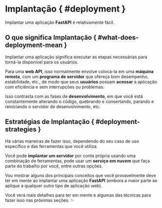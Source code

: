 # Implantação { #deployment }

Implantar uma aplicação **FastAPI** é relativamente fácil.

## O que significa Implantação { #what-does-deployment-mean }

Implantar uma aplicação significa executar as etapas necessárias para torná-la disponível para os usuários.

Para uma **web API**, isso normalmente envolve colocá-la em uma **máquina remota**, com um **programa de servidor** que ofereça bom desempenho, estabilidade, etc., de modo que seus **usuários** possam **acessar** a aplicação com eficiência e sem interrupções ou problemas.

Isso contrasta com as fases de **desenvolvimento**, em que você está constantemente alterando o código, quebrando e consertando, parando e reiniciando o servidor de desenvolvimento, etc.

## Estratégias de Implantação { #deployment-strategies }

Há várias maneiras de fazer isso, dependendo do seu caso de uso específico e das ferramentas que você utiliza.

Você pode **implantar um servidor** por conta própria usando uma combinação de ferramentas, pode usar um **serviço em nuvem** que faça parte do trabalho por você, entre outras opções.

Vou mostrar alguns dos principais conceitos que você provavelmente deve ter em mente ao implantar uma aplicação **FastAPI** (embora a maior parte se aplique a qualquer outro tipo de aplicação web).

Você verá mais detalhes para ter em mente e algumas das técnicas para fazer isso nas próximas seções. ✨
